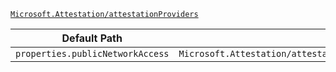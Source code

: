 [`Microsoft.Attestation/attestationProviders`](https://docs.microsoft.com/en-us/azure/templates/microsoft.attestation/attestationproviders)

| Default Path | Alias |
|---|---|
| `properties.publicNetworkAccess` | `Microsoft.Attestation/attestationProviders/publicNetworkAccess` |

